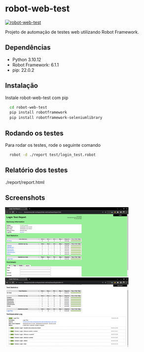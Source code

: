 # robot-web-test
[![robot-web-test](https://github.com/rlhorochovec/robot-web-test/actions/workflows/ci.yml/badge.svg)](https://github.com/rlhorochovec/robot-web-test/actions/workflows/ci.yml)

Projeto de automação de testes web utilizando Robot Framework.

## Dependências
- Python 3.10.12
- Robot Framework: 6.1.1
- pip: 22.0.2

## Instalação
Instale robot-web-test com pip

```bash
  cd robot-web-test
  pip install robotframework
  pip install robotframework-seleniumlibrary
```

## Rodando os testes
Para rodar os testes, rode o seguinte comando

```bash
  robot -d ./report test/login_test.robot
```

## Relatório dos testes
./report/report.html

## Screenshots
<img src="https://github.com/rlhorochovec/robot-web-test/blob/develop/Screenshots/report.png" width="400" /> <img src="https://github.com/rlhorochovec/robot-web-test/blob/develop/Screenshots/log.png" width="400" />